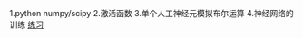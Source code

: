 1.python numpy/scipy
2.激活函数
3.单个人工神经元模拟布尔运算
4.神经网络的训练
[练习](https://github.com/jessie-233/python-exercise/tree/master/BDMI/WEEK7)

